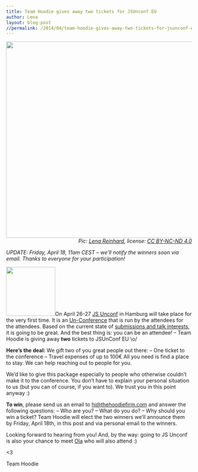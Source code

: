 ```yaml
---
title: Team Hoodie gives away two tickets for JSUnconf EU
author: Lena
layout: blog-post
//permalink: /2014/04/team-hoodie-gives-away-two-tickets-for-jsunconf-eu/
---
```

<p style="text-align: right;">
  <img class="alignnone size-full wp-image-1382" alt="IMG_3722" src="http://blog.hood.ie/wp-content/uploads/2014/04/IMG_3722.jpg" width="800" height="533" /><br /> <em>Pic: <a href="http://twitter.com/ffffux">Lena Reinhard</a>, license: <a href="http://creativecommons.org/licenses/by-nc-nd/4.0/">CC BY-NC-ND 4.0</a></em>
</p>

*UPDATE: Friday, April 18, 11am CEST &#8211; we&#8217;ll notify the winners soon via email. Thanks to everyone for your participation!*

<a href="http://2014.jsunconf.eu/images/logo.png" rel="lightbox[1380]" title="Team Hoodie gives away two tickets for JSUnconf EU"><img class="alignright" alt="" src="http://2014.jsunconf.eu/images/logo.png" width="133" height="133" /></a>On April 26-27 [JS Unconf][1] in Hamburg will take place for the very first time. It is an [Un-Conference][2] that is run by the attendees for the attendees. Based on the current state of [submissions and talk interests][3], it is going to be great. And the best thing is: you can be an attendee! – Team Hoodie is giving away **two** tickets to JSUnConf EU \o/

**Here&#8217;s the deal:**
We gift two of you great people out there:
&#8211; One ticket to the conference
&#8211; Travel expenses of up to 100€
All you need is find a place to stay. We can help reaching out to people for you.

We&#8217;d like to give this package especially to people who otherwise couldn&#8217;t make it to the conference. You don&#8217;t have to explain your personal situation to us (but you can of course, if you want to). We trust you in this point anyway :)

**To win**, please send us an email to hi@thehoodiefirm.com and answer the following questions:
&#8211; Who are you?
&#8211; What do you do?
&#8211; Why should you win a ticket?
Team Hoodie will elect the two winners we’ll announce them by Friday, April 18th, in this post and via personal email to the winners.

Looking forward to hearing from you! And, by the way: going to JS Unconf is also your chance to meet [Ola][4] who will also attend :)

<3

Team Hoodie

 [1]: http://2014.jsunconf.eu/
 [2]: https://en.wikipedia.org/wiki/Unconference
 [3]: http://contribs.jsunconf.eu/
 [4]: http://twitter.com/misprintedtype
